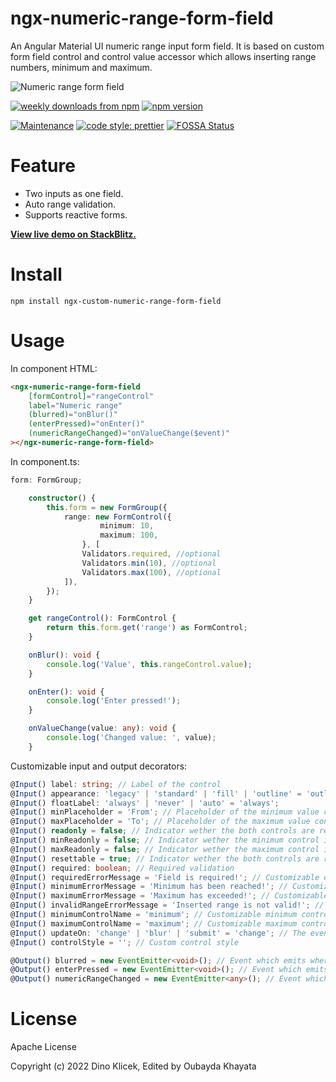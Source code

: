 # ngx-numeric-range-form-field

An Angular Material UI numeric range input form field. It is based on custom form field control and control value accessor which allows inserting range numbers, minimum and maximum.

![Numeric range form field](https://github.com/Oubayda-Khayata/ngx-numeric-range-form-field/blob/main/ngx-numeric-range-form-field/Numeric%20Range%20Form%20Field.png)

<p align="start">
    <a href="https://www.npmjs.com/package/ngx-custom-numeric-range-form-field"><img alt="weekly downloads from npm" src="https://img.shields.io/npm/dw/ngx-custom-numeric-range-form-field.svg?style=flat-square"></a>
    <a href="https://www.npmjs.com/package/ngx-custom-numeric-range-form-field"><img alt="npm version" src="https://img.shields.io/npm/v/ngx-custom-numeric-range-form-field.svg?style=flat-square"></a>
</p>

[![Maintenance](https://img.shields.io/badge/Maintained%3F-yes-green.svg)](https://GitHub.com/Naereen/StrapDown.js/graphs/commit-activity)
[![code style: prettier](https://img.shields.io/badge/code_style-prettier-ff69b4.svg?style=flat-square)](https://github.com/prettier/prettier)
[![FOSSA Status](https://app.fossa.com/api/projects/git%2Bgithub.com%2FOubayda-Khayata%2Fngx-numeric-range-form-field.svg?type=shield)](https://app.fossa.com/projects/git%2Bgithub.com%2FOubayda-Khayata%2Fngx-numeric-range-form-field?utm_source=share_link)

# Feature

- Two inputs as one field.
- Auto range validation.
- Supports reactive forms.

**[View live demo on StackBlitz.](https://ngx-custom-numeric-range-form-field.stackblitz.io)**

# Install

```shell
npm install ngx-custom-numeric-range-form-field
```

# Usage

In component HTML:

```html
<ngx-numeric-range-form-field
	[formControl]="rangeControl"
	label="Numeric range"
	(blurred)="onBlur()"
	(enterPressed)="onEnter()"
	(numericRangeChanged)="onValueChange($event)"
></ngx-numeric-range-form-field>
```

In component.ts:

```typescript
form: FormGroup;

	constructor() {
		this.form = new FormGroup({
			range: new FormControl({
					minimum: 10,
					maximum: 100,
				}, [
				Validators.required, //optional
				Validators.min(10), //optional
				Validators.max(100), //optional
			]),
		});
	}

	get rangeControl(): FormControl {
		return this.form.get('range') as FormControl;
	}

	onBlur(): void {
		console.log('Value', this.rangeControl.value);
	}

	onEnter(): void {
		console.log('Enter pressed!');
	}

	onValueChange(value: any): void {
		console.log('Changed value: ', value);
	}
```

Customizable input and output decorators:

```typescript
@Input() label: string; // Label of the control
@Input() appearance: 'legacy' | 'standard' | 'fill' | 'outline' = 'outline';
@Input() floatLabel: 'always' | 'never' | 'auto' = 'always';
@Input() minPlaceholder = 'From'; // Placeholder of the minimum value control
@Input() maxPlaceholder = 'To'; // Placeholder of the maximum value control
@Input() readonly = false; // Indicator wether the both controls are readonly
@Input() minReadonly = false; // Indicator wether the minimum control is readonly
@Input() maxReadonly = false; // Indicator wether the maximum control is readonly
@Input() resettable = true; // Indicator wether the both controls are resettable
@Input() required: boolean; // Required validation
@Input() requiredErrorMessage = 'Field is required!'; // Customizable error message when field is required
@Input() minimumErrorMessage = 'Minimum has been reached!'; // Customizable error message when field has min validation
@Input() maximumErrorMessage = 'Maximum has exceeded!'; // Customizable error message when field has max validation
@Input() invalidRangeErrorMessage = 'Inserted range is not valid!'; // Customizable error message when field has invalid numeric range
@Input() minimumControlName = 'minimum'; // Customizable minimum control name
@Input() maximumControlName = 'maximum'; // Customizable maximum control name
@Input() updateOn: 'change' | 'blur' | 'submit' = 'change'; // The event name for control to update upon
@Input() controlStyle = ''; // Custom control style

@Output() blurred = new EventEmitter<void>(); // Event which emits where user leaves control (focus out)
@Output() enterPressed = new EventEmitter<void>(); // Event which emits when enter is pressed
@Output() numericRangeChanged = new EventEmitter<any>(); // Event which emits when one of range value is changed
```

# License

Apache License

Copyright (c) 2022 Dino Klicek, Edited by Oubayda Khayata
